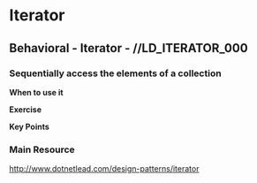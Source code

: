 # Iterator
## Behavioral - Iterator -  //LD_ITERATOR_000
### Sequentially access the elements of a collection

**When to use it**

**Exercise**

**Key Points**

### Main Resource
http://www.dotnetlead.com/design-patterns/iterator













